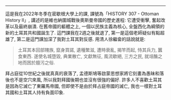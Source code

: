 ---

這是我在2022年冬季在密歇根大學上的課, 課號為「HISTORY 307 - Ottoman History II」, 講述的是維也納圍城戰後奧斯曼帝國的歷史進程: 它遭受衝擊, 奮起改革以及最終崩潰. 在舊帝國的軀體之上, 一個以民族主義為核心, 全盤西化為綱領的新的土耳其共和國誕生了. 這門課我在2週之後就退了, 第一是這個老師疑似有點超雄了, 第二是這門課加深了我對土耳其對反感. 用清人徐繼畲的話說就是: 

> 土耳其本回部賤族, 竄身買諾, 遺種繁滋, 遭時衰亂, 揭竿而起, 恃其兵力, 蠶食東西. 遂使名城墮毀, 典業散亡, 文獻無征, 風流歇絕, 三方之民, 就俎醢之地而困於膻污之俗. 

拜占庭從10世紀之後就真真的衰落了, 孟德斯鳩等啟蒙思想家將它刻畫為愚昧和落後也不是空穴來風, 所以我對拜國後期也並沒有很強的偏好. 許多人不喜歡土耳其是因為它滅亡了東羅馬帝國, 但即使不是由於拜占庭帝國的滅亡, 我也一樣對土耳其國和土耳其人持有負面印象.
